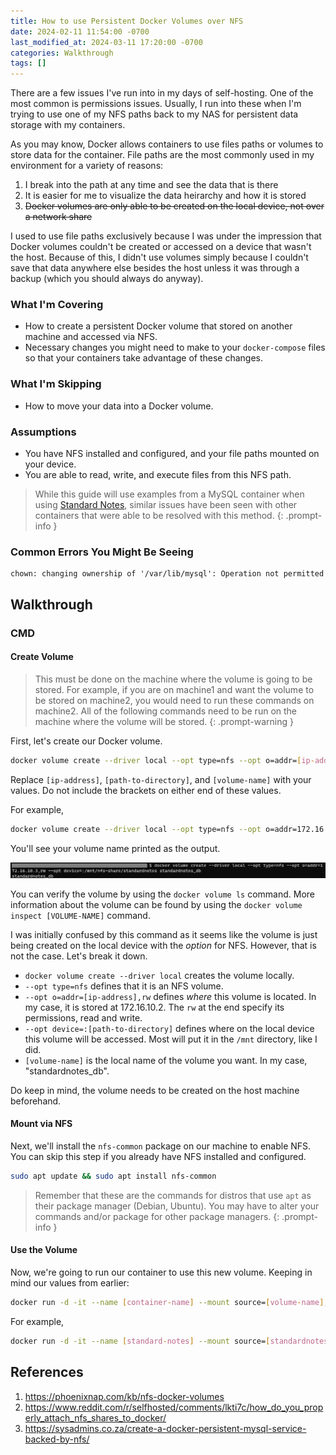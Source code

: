 ```yaml
---
title: How to use Persistent Docker Volumes over NFS
date: 2024-02-11 11:54:00 -0700
last_modified_at: 2024-03-11 17:20:00 -0700
categories: Walkthrough
tags: []
---
```


There are a few issues I've run into in my days of self-hosting. One of the most common is permissions issues. Usually, I run into these when I'm trying to use one of my NFS paths back to my NAS for persistent data storage with my containers.

As you may know, Docker allows containers to use files paths or volumes to store data for the container. File paths are the most commonly used in my environment for a variety of reasons:
1. I break into the path at any time and see the data that is there
2. It is easier for me to visualize the data heirarchy and how it is stored
3. ~~Docker volumes are only able to be created on the local device, not over a network share~~

I used to use file paths exclusively because I was under the impression that Docker volumes couldn't be created or accessed on a device that wasn't the host. Because of this, I didn't use volumes simply because I couldn't save that data anywhere else besides the host unless it was through a backup (which you should always do anyway).

### What I'm Covering
- How to create a persistent Docker volume that stored on another machine and accessed via NFS.
- Necessary changes you might need to make to your `docker-compose` files so that your containers take advantage of these changes.

### What I'm Skipping
- How to move your data into a Docker volume.

### Assumptions
- You have NFS installed and configured, and your file paths mounted on your device.
- You are able to read, write, and execute files from this NFS path.

> While this guide will use examples from a MySQL container when using [Standard Notes](#), similar issues have been seen with other containers that were able to be resolved with this method.
{: .prompt-info }

### Common Errors You Might Be Seeing
``` log
chown: changing ownership of '/var/lib/mysql': Operation not permitted
```

## Walkthrough
### CMD
#### Create Volume
> This must be done on the machine where the volume is going to be stored. For example, if you are on machine1 and want the volume to be stored on machine2, you would need to run these commands on machine2.
> All of the following commands need to be run on the machine where the volume will be stored.
{: .prompt-warning }

First, let's create our Docker volume.

``` bash
docker volume create --driver local --opt type=nfs --opt o=addr=[ip-address],rw --opt device=:[path-to-directory] [volume-name]
```

Replace `[ip-address]`, `[path-to-directory]`, and `[volume-name]` with your values. Do not include the brackets on either end of these values.

For example,
``` bash
docker volume create --driver local --opt type=nfs --opt o=addr=172.16.10.2,rw --opt device=:/mnt standardnotes_db
```

You'll see your volume name printed as the output.

![](../assets/img/persistent-volumes-images/volume-create-output.png)

You can verify the volume by using the `docker volume ls` command. More information about the volume can be found by using the `docker volume inspect [VOLUME-NAME]` command.

I was initially confused by this command as it seems like the volume is just being created on the local device with the _option_ for NFS. However, that is not the case. Let's break it down.

- `docker volume create --driver local` creates the volume locally.
- `--opt type=nfs` defines that it is an NFS volume.
- `--opt o=addr=[ip-address],rw` defines _where_ this volume is located. In my case, it is stored at 172.16.10.2. The `rw` at the end specify its permissions, read and write.
- `--opt device=:[path-to-directory]` defines where on the local device this volume will be accessed. Most will put it in the `/mnt` directory, like I did.
- `[volume-name]` is the local name of the volume you want. In my case, "standardnotes_db".

Do keep in mind, the volume needs to be created on the host machine beforehand.

#### Mount via NFS
Next, we'll install the `nfs-common` package on our machine to enable NFS. You can skip this step if you already have NFS installed and configured.

``` bash
sudo apt update && sudo apt install nfs-common
```

> Remember that these are the commands for distros that use `apt` as their package manager (Debian, Ubuntu). You may have to alter your commands and/or package for other package managers.
{: .prompt-info }

#### Use the Volume
Now, we're going to run our container to use this new volume. Keeping in mind our values from earlier:

``` bash
docker run -d -it --name [container-name] --mount source=[volume-name],target=[path-to-directory] [image-name]
```

For example,
``` bash
docker run -d -it --name [standard-notes] --mount source=[standardnotes_db],target=[/mnt] standardnotes
```

## References
1. https://phoenixnap.com/kb/nfs-docker-volumes
2. https://www.reddit.com/r/selfhosted/comments/lkti7c/how_do_you_properly_attach_nfs_shares_to_docker/
3. https://sysadmins.co.za/create-a-docker-persistent-mysql-service-backed-by-nfs/